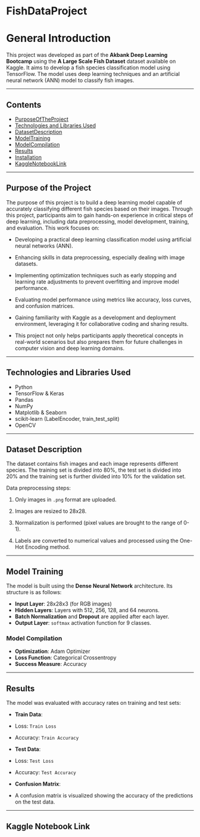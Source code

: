 # FishDataProject
# General Introduction

This project was developed as part of the **Akbank Deep Learning Bootcamp** using the **A Large Scale Fish Dataset** dataset available on Kaggle. It aims to develop a fish species classification model using TensorFlow. The model uses deep learning techniques and an artificial neural network (ANN) model to classify fish images.

---

## Contents

- [PurposeOfTheProject](#purpose-of-the-project)
- [Technologies and Libraries Used](#technologies-and-libraries-used)
- [DatasetDescription](#dataset-description)
- [ModelTraining](#model-training)
- [ModelCompilation](#model-complation)
- [Results](#results)
- [Installation](#installation)
- [KaggleNotebookLink](#kaggle-notebook-link)


---

## Purpose of the Project

The purpose of this project is to build a deep learning model capable of accurately classifying different fish species based on their images. Through this project, participants aim to gain hands-on experience in critical steps of deep learning, including data preprocessing, model development, training, and evaluation. This work focuses on:

- Developing a practical deep learning classification model using artificial neural networks (ANN).

- Enhancing skills in data preprocessing, especially dealing with image datasets.

- Implementing optimization techniques such as early stopping and learning rate adjustments to prevent overfitting and improve model performance.

- Evaluating model performance using metrics like accuracy, loss curves, and confusion matrices.

- Gaining familiarity with Kaggle as a development and deployment environment, leveraging it for collaborative coding and sharing results.

- This project not only helps participants apply theoretical concepts in real-world scenarios but also prepares them for future challenges in computer vision and deep learning domains.

---

## Technologies and Libraries Used

- Python
- TensorFlow & Keras
- Pandas
- NumPy
- Matplotlib & Seaborn
- scikit-learn (LabelEncoder, train_test_split)
- OpenCV

---

## Dataset Description

The dataset contains fish images and each image represents different species. The training set is divided into 80%, the test set is divided into 20% and the training set is further divided into 10% for the validation set.

Data preprocessing steps:

1. Only images in `.png` format are uploaded.

2. Images are resized to 28x28.

3. Normalization is performed (pixel values ​​are brought to the range of 0-1).

4. Labels are converted to numerical values ​​and processed using the One-Hot Encoding method.

---

## Model Training

The model is built using the **Dense Neural Network** architecture. Its structure is as follows:

- **Input Layer**: 28x28x3 (for RGB images)
- **Hidden Layers**: Layers with 512, 256, 128, and 64 neurons.
- **Batch Normalization** and **Dropout** are applied after each layer.
- **Output Layer**: `softmax` activation function for 9 classes.

### Model Compilation

- **Optimization**: Adam Optimizer
- **Loss Function**: Categorical Crossentropy
- **Success Measure**: Accuracy

---

## Results

The model was evaluated with accuracy rates on training and test sets:

- **Train Data**:
- Loss: `Train Loss`
- Accuracy: `Train Accuracy`

- **Test Data**:
- Loss: `Test Loss`
- Accuracy: `Test Accuracy`

- **Confusion Matrix**:
- A confusion matrix is ​​visualized showing the accuracy of the predictions on the test data.

---

## Kaggle Notebook Link
